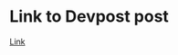 # Link to Devpost post

<a href = "https://devpost.com/software/vibes-n2qa73?ref_content=my-projects-tab&ref_feature=my_projects"> Link </a>
